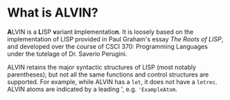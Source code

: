 # What is ALVIN?

**A**LVIN is a **L**ISP **v**ariant **i**mplementatio**n**. It is loosely based on the implementation of LISP provided in Paul Graham's essay *The Roots of LISP*, and developed over the course of CSCI 370: Programming Languages under the tutelage of Dr. Saverio Perugini.

ALVIN retains the major syntactic structures of LISP (most notably parentheses); but not all the same functions and control structures are supported. For example, while ALVIN has a `let`, it does not have a `letrec`. ALVIN atoms are indicated by a leading ', e.g. `'ExampleAtom`. 
